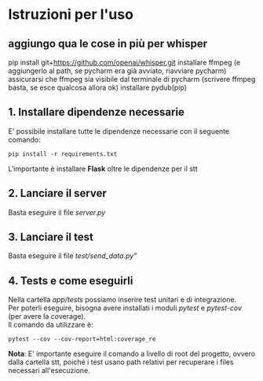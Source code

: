 # Istruzioni per l'uso

## aggiungo qua le cose in più per whisper
pip install git+https://github.com/openai/whisper.git 
installare ffmpeg (e aggiungerlo al path, se pycharm era già avviato, riavviare pycharm)
assicurarsi che ffmpeg sia visibile dal terminale di pycharm (scrivere ffmpeg basta, se esce qualcosa allora ok)
installare pydub(pip)



## 1. Installare dipendenze necessarie

E' possibile installare tutte le dipendenze necessarie con il seguente comando:

```
pip install -r requirements.txt
```

L'importante è installare **Flask** oltre le dipendenze per il stt

## 2. Lanciare il server

Basta eseguire il file *server.py*

## 3. Lanciare il test

Basta eseguire il file *test/send_data.py"*

## 4. Tests e come eseguirli
Nella cartella *app/tests* possiamo inserire test unitari e di integrazione. <br>
Per poterli eseguire, bisogna avere installati i moduli *pytest* e *pytest-cov* (per avere la coverage).<br>
Il comando da utilizzare è:
```
pytest --cov --cov-report=html:coverage_re
```
**Nota**: E' importante eseguire il comando a livello di root del progetto, ovvero dalla cartella stt, poiché i test usano path relativi per recuperare i files necessari all'esecuzione.